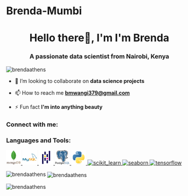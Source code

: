 # Brenda-Mumbi
<h1 align="center">Hello there👋, I'm I'm Brenda</h1>
<h3 align="center">A passionate data scientist from Nairobi, Kenya</h3>

<p align="left"> <img src="https://komarev.com/ghpvc/?username=brendaathens&label=Profile%20views&color=0e75b6&style=flat" alt="brendaathens" /> </p>

- 👯 I’m looking to collaborate on **data science projects**

- 📫 How to reach me **bmwangi379@gmail.com**

- ⚡ Fun fact **I'm into anything beauty**

<h3 align="left">Connect with me:</h3>
<p align="left">
</p>

<h3 align="left">Languages and Tools:</h3>
<p align="left"> <a href="https://www.mongodb.com/" target="_blank" rel="noreferrer"> <img src="https://raw.githubusercontent.com/devicons/devicon/master/icons/mongodb/mongodb-original-wordmark.svg" alt="mongodb" width="40" height="40"/> </a> <a href="https://www.mysql.com/" target="_blank" rel="noreferrer"> <img src="https://raw.githubusercontent.com/devicons/devicon/master/icons/mysql/mysql-original-wordmark.svg" alt="mysql" width="40" height="40"/> </a> <a href="https://pandas.pydata.org/" target="_blank" rel="noreferrer"> <img src="https://raw.githubusercontent.com/devicons/devicon/2ae2a900d2f041da66e950e4d48052658d850630/icons/pandas/pandas-original.svg" alt="pandas" width="40" height="40"/> </a> <a href="https://www.postgresql.org" target="_blank" rel="noreferrer"> <img src="https://raw.githubusercontent.com/devicons/devicon/master/icons/postgresql/postgresql-original-wordmark.svg" alt="postgresql" width="40" height="40"/> </a> <a href="https://www.python.org" target="_blank" rel="noreferrer"> <img src="https://raw.githubusercontent.com/devicons/devicon/master/icons/python/python-original.svg" alt="python" width="40" height="40"/> </a> <a href="https://scikit-learn.org/" target="_blank" rel="noreferrer"> <img src="https://upload.wikimedia.org/wikipedia/commons/0/05/Scikit_learn_logo_small.svg" alt="scikit_learn" width="40" height="40"/> </a> <a href="https://seaborn.pydata.org/" target="_blank" rel="noreferrer"> <img src="https://seaborn.pydata.org/_images/logo-mark-lightbg.svg" alt="seaborn" width="40" height="40"/> </a> <a href="https://www.tensorflow.org" target="_blank" rel="noreferrer"> <img src="https://www.vectorlogo.zone/logos/tensorflow/tensorflow-icon.svg" alt="tensorflow" width="40" height="40"/> </a> </p>

<p><img align="left" src="https://github-readme-stats.vercel.app/api/top-langs?username=brendaathens&show_icons=true&locale=en&layout=compact" alt="brendaathens" /></p>

<p>&nbsp;<img align="center" src="https://github-readme-stats.vercel.app/api?username=brendaathens&show_icons=true&locale=en" alt="brendaathens" /></p>

<p><img align="center" src="https://github-readme-streak-stats.herokuapp.com/?user=brendaathens&" alt="brendaathens" /></p>
